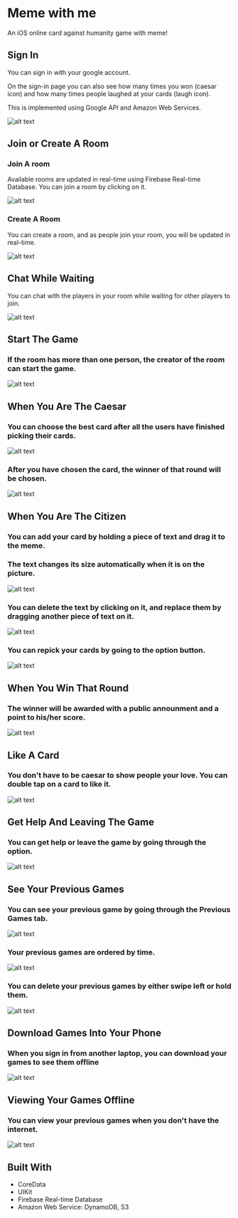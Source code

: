 # Meme with me

An iOS online card against humanity game with meme!

## Sign In

You can sign in with your google account.

On the sign-in page you can also see how many times you won (caesar icon) and how many times people laughed at your cards (laugh icon).

This is implemented using Google API and Amazon Web Services.

![alt text](https://github.com/leanhduy1998/Meme-with-me/blob/master/meme3.mov.gif)

## Join or Create A Room

### Join A room

Available rooms are updated in real-time using Firebase Real-time Database. You can join a room by clicking on it.

![alt text](https://github.com/leanhduy1998/Meme-with-me/blob/master/meme5.mov.gif)

### Create A Room

You can create a room, and as people join your room, you will be updated in real-time.

![alt text](https://github.com/leanhduy1998/Meme-with-me/blob/master/meme6.mov.gif)

## Chat While Waiting

You can chat with the players in your room while waiting for other players to join.

![alt text](https://github.com/leanhduy1998/Meme-with-me/blob/master/meme7.mov.gif)

## Start The Game

### If the room has more than one person, the creator of the room can start the game.

![alt text](https://github.com/leanhduy1998/Meme-with-me/blob/master/meme8.mov.gif)

## When You Are The Caesar

### You can choose the best card after all the users have finished picking their cards.

![alt text](https://github.com/leanhduy1998/Meme-with-me/blob/master/meme11.mov.gif)

### After you have chosen the card, the winner of that round will be chosen.

![alt text](https://github.com/leanhduy1998/Meme-with-me/blob/master/meme12.mov.gif)

## When You Are The Citizen

### You can add your card by holding a piece of text and drag it to the meme.
### The text changes its size automatically when it is on the picture.

![alt text](https://github.com/leanhduy1998/Meme-with-me/blob/master/meme13.6.mov.gif)

### You can delete the text by clicking on it, and replace them by dragging another piece of text on it.

![alt text](https://github.com/leanhduy1998/Meme-with-me/blob/master/meme13.7.mov.gif)

### You can repick your cards by going to the option button.

![alt text](https://github.com/leanhduy1998/Meme-with-me/blob/master/meme14.mov.gif)

## When You Win That Round

### The winner will be awarded with a public announment and a point to his/her score.

![alt text](https://github.com/leanhduy1998/Meme-with-me/blob/master/meme15.mov.gif)

## Like A Card

### You don't have to be caesar to show people your love. You can double tap on a card to like it.

![alt text](https://github.com/leanhduy1998/Meme-with-me/blob/master/meme19.mov.gif)

## Get Help And Leaving The Game

### You can get help or leave the game by going through the option.

![alt text](https://github.com/leanhduy1998/Meme-with-me/blob/master/meme16.mov.gif)

## See Your Previous Games

### You can see your previous game by going through the Previous Games tab.

![alt text](https://github.com/leanhduy1998/Meme-with-me/blob/master/meme17.mov.gif)

### Your previous games are ordered by time.

![alt text](https://github.com/leanhduy1998/Meme-with-me/blob/master/meme17.5.mov.gif)

### You can delete your previous games by either swipe left or hold them.

![alt text](https://github.com/leanhduy1998/Meme-with-me/blob/master/meme21.mov.gif)

## Download Games Into Your Phone

### When you sign in from another laptop, you can download your games to see them offline

![alt text](https://github.com/leanhduy1998/Meme-with-me/blob/master/meme22.mov.gif)

## Viewing Your Games Offline

### You can view your previous games when you don't have the internet.

![alt text](https://github.com/leanhduy1998/Meme-with-me/blob/master/meme23.mov.gif)



## Built With

* CoreData
* UIKit
* Firebase Real-time Database
* Amazon Web Service: DynamoDB, S3
